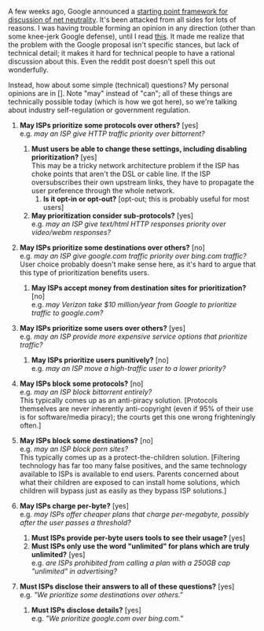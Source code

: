 <!--# set var="title" value="Net Neutrality?" -->
<!--# set var="date" value="August 22, 2010" -->

<!--# include file="include/top.html" -->

A few weeks ago, Google announced a [starting point framework for discussion of net neutrality](http://googlepublicpolicy.blogspot.com/2010/08/joint-policy-proposal-for-open-internet.html). It's been attacked from all sides for lots of reasons. I was having trouble forming an opinion in any direction (other than some knee-jerk Google defense), until I read [this](http://www.reddit.com/r/AskReddit/comments/d2kwy/reddit_what_the_heck_is_net_neutrality/). It made me realize that the problem with the Google proposal isn't specific stances, but lack of technical detail; it makes it hard for technical people to have a rational discussion about this. Even the reddit post doesn't spell this out wonderfully.

Instead, how about some simple (technical) questions? My personal opinions are in []. Note "may" instead of "can"; all of these things are technically possible today (which is how we got here), so we're talking about industry self-regulation or government regulation.

1. **May ISPs prioritize some protocols over others?** [yes]<br>
   e.g. *may an ISP give HTTP traffic priority over bittorrent?*
   1. **Must users be able to change these settings, including disabling prioritization?** [yes]<br>
      This may be a tricky network architecture problem if the ISP has choke points that aren't the DSL or cable line. If the ISP oversubscribes their own upstream links, they have to propagate the user preference through the whole network.
      1. **Is it opt-in or opt-out?** [opt-out; this is probably useful for most users]
   1. **May prioritization consider sub-protocols?** [yes]<br>
      e.g. *may an ISP give text/html HTTP responses priority over video/webm responses?*

1. **May ISPs prioritize some destinations over others?** [no]<br>
   e.g. *may an ISP give google.com traffic priority over bing.com traffic?*<br>
   User choice probably doesn't make sense here, as it's hard to argue that this type of prioritization benefits users.
   1. **May ISPs accept money from destination sites for prioritization?** [no]<br>
      e.g. *may Verizon take $10 million/year from Google to prioritize traffic to google.com?*

1. **May ISPs prioritize some users over others?** [yes]<br>
   e.g. *may an ISP provide more expensive service options that prioritize traffic?*
   1. **May ISPs prioritize users punitively?** [no]<br>
      e.g. *may an ISP move a high-traffic user to a lower priority?*

1. **May ISPs block some protocols?** [no]<br>
   e.g. *may an ISP block bittorrent entirely?*<br>
   This typically comes up as an anti-piracy solution. [Protocols themselves are never inherently anti-copyright (even if 95% of their use is for software/media piracy); the courts get this one wrong frighteningly often.]

1. **May ISPs block some destinations?** [no]<br>
   e.g. *may an ISP block porn sites?*<br>
   This typically comes up as a protect-the-children solution. [Filtering technology has far too many false positives, and the same technology available to ISPs is available to end users. Parents concerned about what their children are exposed to can install home solutions, which children will bypass just as easily as they bypass ISP solutions.]

1. **May ISPs charge per-byte?** [yes]<br>
   e.g. *may ISPs offer cheaper plans that charge per-megabyte, possibly after the user passes a threshold?*<br>
   1. **Must ISPs provide per-byte users tools to see their usage?** [yes]
   1. **Must ISPs only use the word "unlimited" for plans which are truly unlimited?** [yes]<br>
      e.g. *are ISPs prohibited from calling a plan with a 250GB cap "unlimited" in advertising?*

1. **Must ISPs disclose their answers to all of these questions?** [yes]<br>
   e.g. *"We prioritize some destinations over others."*
   1. **Must ISPs disclose details?** [yes]<br>
      e.g. *"We prioritize google.com over bing.com."*

<!--# include file="include/bottom.html" -->
